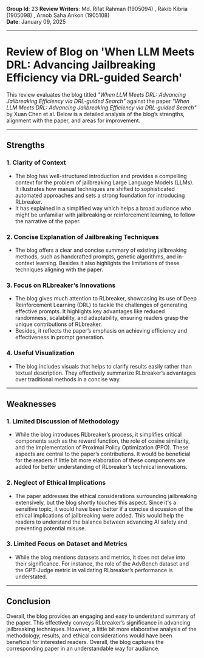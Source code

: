 **Group Id**: 23
**Review Writers**: Md. Rifat Rahman (1905094) , Rakib Kibria (1905098) , Arnob Saha Ankon (1905108)  
**Date**: January 09, 2025

---

# Review of Blog on 'When LLM Meets DRL: Advancing Jailbreaking Efficiency via DRL-guided Search'

This review evaluates the blog titled _"When LLM Meets DRL: Advancing Jailbreaking Efficiency via DRL-guided Search"_ against the paper _"When LLM Meets DRL: Advancing Jailbreaking Efficiency via DRL-guided Search"_ by Xuan Chen et al. Below is a detailed analysis of the blog’s strengths, alignment with the paper, and areas for improvement.

---

## Strengths

### 1. **Clarity of Context**

- The blog has well-structured introduction and provides a compelling context for the problem of jailbreaking Large Language Models (LLMs). It illustrates how manual techniques are shifted to sophisticated automated approaches and sets a strong foundation for introducing RLbreaker.
- It has explained in a simplified way which helps a broad audiance who might be unfamiliar with jailbreaking or reinforcement learning, to follow the narrative of the paper.

### 2. **Concise Explanation of Jailbreaking Techniques**

- The blog offers a clear and concise summary of existing jailbreaking methods, such as handcrafted prompts, genetic algorithms, and in-context learning. Besides it also highlights the limitations of these techniques aligning with the paper.

### 3. **Focus on RLbreaker’s Innovations**

- The blog gives much attention to RLbreaker, showcasing its use of Deep Reinforcement Learning (DRL) to tackle the challenges of generating effective prompts. It highlights key advantages like reduced randomness, scalability, and adaptability, ensuring readers grasp the unique contributions of RLbreaker.
- Besides, it reflects the paper’s emphasis on achieving efficiency and effectiveness in prompt generation.

### 4. **Useful Visualization**

- The blog includes visuals that helps to clarify results easily rather than textual description. They effectively summarize RLbreaker’s advantages over traditional methods in a concise way.

---

## Weaknesses

### 1. **Limited Discussion of Methodology**

- While the blog introduces RLbreaker’s process, it simplifies critical components such as the reward function, the role of cosine similarity, and the implementation of Proximal Policy Optimization (PPO). These aspects are central to the paper’s contributions. It would be beneficial for the readers if little bit more elaboration of these components are added for better understanding of RLbreaker’s technical innovations.

### 2. **Neglect of Ethical Implications**

- The paper addresses the ethical considerations surrounding jailbreaking extensively, but the blog shortly touches this aspect. Since it's a sensitive topic, it would have been better if a concise discussion of the ethical implications of jailbreaking were added. This would help the readers to understand the balance between advancing AI safety and preventing potential misuse.

### 3. **Limited Focus on Dataset and Metrics**

- While the blog mentions datasets and metrics, it does not delve into their significance. For instance, the role of the AdvBench dataset and the GPT-Judge metric in validating RLbreaker’s performance is understated.

---

## Conclusion

Overall, the blog provides an engaging and easy to understand summary of the paper. This effectively conveys RLbreaker’s significance in advancing jailbreaking techniques. However, a little bit more elaborative analysis of the methodology, results, and ethical considerations would have been beneficial for interested readers. Overall, the blog captures the corresponding paper in an understandable way for audiance.
